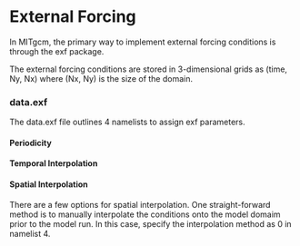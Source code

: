 # External Forcing

In MITgcm, the primary way to implement external forcing conditions is through the exf package. 

The external forcing conditions are stored in 3-dimensional grids as (time, Ny, Nx) where (Nx, Ny) is the size of the domain.

### data.exf
The data.exf file outlines 4 namelists to assign exf parameters. 

#### Periodicity

#### Temporal Interpolation

#### Spatial Interpolation
There are a few options for spatial interpolation. One straight-forward method is to manually interpolate the conditions onto the model domaim prior to the model run. In this case, specify the interpolation method as 0 in namelist 4.



